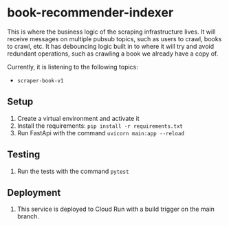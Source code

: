 # book-recommender-indexer



This is where the business logic of the scraping infrastructure lives. It will receive messages on multiple pubsub
topics, such as users to crawl, books to crawl, etc. It has debouncing logic built in to where it will try and avoid
redundant operations, such as crawling a book we already have a copy of.

Currently, it is listening to the following topics:

* `scraper-book-v1`

## Setup

1. Create a virtual environment and activate it
2. Install the requirements: `pip install -r requirements.txt`
3. Run FastApi with the command `uvicorn main:app --reload`

## Testing

1. Run the tests with the command `pytest`

## Deployment

1. This service is deployed to Cloud Run with a build trigger on the main branch.
